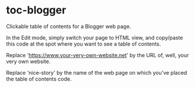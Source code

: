 # toc-blogger
Clickable table of contents for a Blogger web page.

In the Edit mode, simply switch your page to HTML view, and copy/paste this code at the spot where you want to see a table of contents.

Replace 'https://www.your-very-own-website.net' by the URL of, well, your very own website.

Replace 'nice-story' by the name of the web page on which you've placed the table of contents code.
